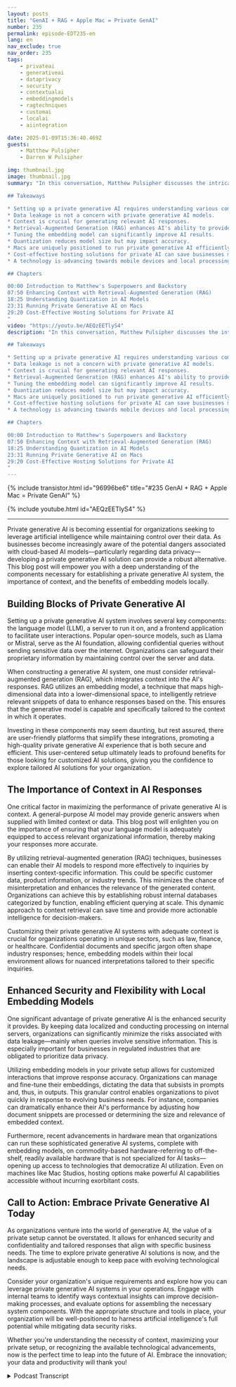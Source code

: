 ```yaml
---
layout: posts
title: "GenAI + RAG + Apple Mac = Private GenAI"
number: 235
permalink: episode-EDT235-en
lang: en
nav_exclude: true
nav_order: 235
tags:
    - privateai
    - generativeai
    - dataprivacy
    - security
    - contextualai
    - embeddingmodels
    - ragtechniques
    - customai
    - localai
    - aiintegration

date: 2025-01-09T15:36:40.469Z
guests:
    - Matthew Pulsipher
    - Darren W Pulsipher

img: thumbnail.jpg
image: thumbnail.jpg
summary: "In this conversation, Matthew Pulsipher discusses the intricacies of setting up a private generative AI system, emphasizing the importance of understanding its components, including models, servers, and front-end applications. He elaborates on the significance of context in AI responses and introduces the concept of Retrieval-Augmented Generation (RAG) to enhance AI performance. The discussion also covers tuning embedding models, the role of quantization in AI efficiency, and the potential for running private AI systems on Macs, highlighting cost-effective hosting solutions for businesses.

## Takeaways

* Setting up a private generative AI requires understanding various components.
* Data leakage is not a concern with private generative AI models.
* Context is crucial for generating relevant AI responses.
* Retrieval-Augmented Generation (RAG) enhances AI's ability to provide context.
* Tuning the embedding model can significantly improve AI results.
* Quantization reduces model size but may impact accuracy.
* Macs are uniquely positioned to run private generative AI efficiently.
* Cost-effective hosting solutions for private AI can save businesses money.
* A technology is advancing towards mobile devices and local processing. 

## Chapters

00:00 Introduction to Matthew's Superpowers and Backstory
07:50 Enhancing Context with Retrieval-Augmented Generation (RAG)
18:25 Understanding Quantization in AI Models
23:31 Running Private Generative AI on Macs
29:20 Cost-Effective Hosting Solutions for Private AI
"
video: "https://youtu.be/AEQzEETlyS4"
description: "In this conversation, Matthew Pulsipher discusses the intricacies of setting up a private generative AI system, emphasizing the importance of understanding its components, including models, servers, and front-end applications. He elaborates on the significance of context in AI responses and introduces the concept of Retrieval-Augmented Generation (RAG) to enhance AI performance. The discussion also covers tuning embedding models, the role of quantization in AI efficiency, and the potential for running private AI systems on Macs, highlighting cost-effective hosting solutions for businesses.

## Takeaways

* Setting up a private generative AI requires understanding various components.
* Data leakage is not a concern with private generative AI models.
* Context is crucial for generating relevant AI responses.
* Retrieval-Augmented Generation (RAG) enhances AI's ability to provide context.
* Tuning the embedding model can significantly improve AI results.
* Quantization reduces model size but may impact accuracy.
* Macs are uniquely positioned to run private generative AI efficiently.
* Cost-effective hosting solutions for private AI can save businesses money.
* A technology is advancing towards mobile devices and local processing. 

## Chapters

00:00 Introduction to Matthew's Superpowers and Backstory
07:50 Enhancing Context with Retrieval-Augmented Generation (RAG)
18:25 Understanding Quantization in AI Models
23:31 Running Private Generative AI on Macs
29:20 Cost-Effective Hosting Solutions for Private AI
"
---
```


<div>
{% include transistor.html id="96996be6" title="#235 GenAI + RAG + Apple Mac = Private GenAI" %}

{% include youtube.html id="AEQzEETlyS4" %}
</div>

---

Private generative AI is becoming essential for organizations seeking to leverage artificial intelligence while maintaining control over their data. As businesses become increasingly aware of the potential dangers associated with cloud-based AI models—particularly regarding data privacy—developing a private generative AI solution can provide a robust alternative. This blog post will empower you with a deep understanding of the components necessary for establishing a private generative AI system, the importance of context, and the benefits of embedding models locally.

## Building Blocks of Private Generative AI

Setting up a private generative AI system involves several key components: the language model (LLM), a server to run it on, and a frontend application to facilitate user interactions. Popular open-source models, such as Llama or Mistral, serve as the AI foundation, allowing confidential queries without sending sensitive data over the internet. Organizations can safeguard their proprietary information by maintaining control over the server and data.

When constructing a generative AI system, one must consider retrieval-augmented generation (RAG), which integrates context into the AI's responses. RAG utilizes an embedding model, a technique that maps high-dimensional data into a lower-dimensional space, to intelligently retrieve relevant snippets of data to enhance responses based on the. This ensures that the generative model is capable and specifically tailored to the context in which it operates.

Investing in these components may seem daunting, but rest assured, there are user-friendly platforms that simplify these integrations, promoting a high-quality private generative AI experience that is both secure and efficient. This user-centered setup ultimately leads to profound benefits for those looking for customized AI solutions, giving you the confidence to explore tailored AI solutions for your organization.

## The Importance of Context in AI Responses

One critical factor in maximizing the performance of private generative AI is context. A general-purpose AI model may provide generic answers when supplied with limited context or data. This blog post will enlighten you on the importance of ensuring that your language model is adequately equipped to access relevant organizational information, thereby making your responses more accurate.

By utilizing retrieval-augmented generation (RAG) techniques, businesses can enable their AI models to respond more effectively to inquiries by inserting context-specific information. This could be specific customer data, product information, or industry trends. This minimizes the chance of misinterpretation and enhances the relevance of the generated content. Organizations can achieve this by establishing robust internal databases categorized by function, enabling efficient querying at scale. This dynamic approach to context retrieval can save time and provide more actionable intelligence for decision-makers.

Customizing their private generative AI systems with adequate context is crucial for organizations operating in unique sectors, such as law, finance, or healthcare. Confidential documents and specific jargon often shape industry responses; hence, embedding models within their local environment allows for nuanced interpretations tailored to their specific inquiries.

## Enhanced Security and Flexibility with Local Embedding Models

One significant advantage of private generative AI is the enhanced security it provides. By keeping data localized and conducting processing on internal servers, organizations can significantly minimize the risks associated with data leakage—mainly when queries involve sensitive information. This is especially important for businesses in regulated industries that are obligated to prioritize data privacy.

Utilizing embedding models in your private setup allows for customized interactions that improve response accuracy. Organizations can manage and fine-tune their embeddings, dictating the data that subsists in prompts and, thus, in outputs. This granular control enables organizations to pivot quickly in response to evolving business needs. For instance, companies can dramatically enhance their AI's performance by adjusting how document snippets are processed or determining the size and relevance of embedded context.

Furthermore, recent advancements in hardware mean that organizations can run these sophisticated generative AI systems, complete with embedding models, on commodity-based hardware-referring to off-the-shelf, readily available hardware that is not specialized for AI tasks—opening up access to technologies that democratize AI utilization. Even on machines like Mac Studios, hosting options make powerful AI capabilities accessible without incurring exorbitant costs.

## Call to Action: Embrace Private Generative AI Today

As organizations venture into the world of generative AI, the value of a private setup cannot be overstated. It allows for enhanced security and confidentiality and tailored responses that align with specific business needs. The time to explore private generative AI solutions is now, and the landscape is adjustable enough to keep pace with evolving technological needs.

Consider your organization's unique requirements and explore how you can leverage private generative AI systems in your operations. Engage with internal teams to identify ways contextual insights can improve decision-making processes, and evaluate options for assembling the necessary system components. With the appropriate structure and tools in place, your organization will be well-positioned to harness artificial intelligence's full potential while mitigating data security risks.

Whether you're understanding the necessity of context, maximizing your private setup, or recognizing the available technological advancements, now is the perfect time to leap into the future of AI. Embrace the innovation; your data and productivity will thank you!



<details>
<summary> Podcast Transcript </summary>

<p></p>

</details>
